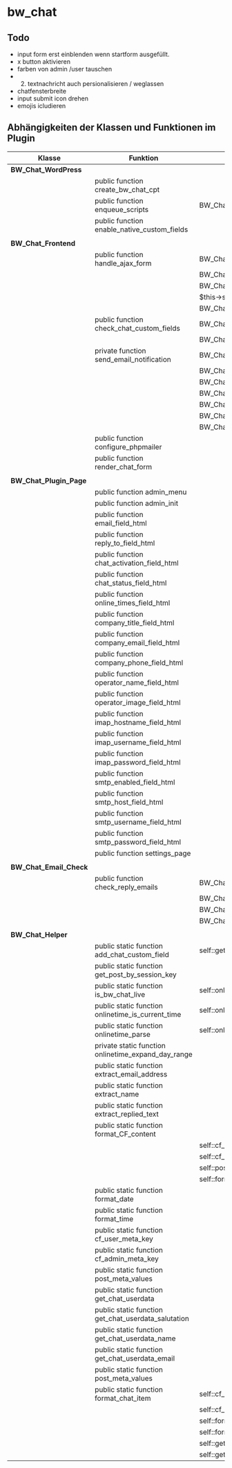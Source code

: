# bw_chat

## Todo 
- input form erst einblenden wenn startform ausgefüllt.
- x button aktivieren
- farben von admin /user tauschen
- 2. textnachricht auch persionalisieren / weglassen
- chatfensterbreite
- input submit icon drehen
- emojis icludieren


## Abhängigkeiten der Klassen und Funktionen im Plugin

| Klasse              | Funktion                            | Abhängigkeiten                          |
|---------------------|-------------------------------------|-----------------------------------------|
| **BW_Chat_WordPress** |                                     |                                         |
|                     | public function create_bw_chat_cpt  |                                         |
|                     | public function enqueue_scripts     | BW_Chat_Helper::get_post_by_session_key |
|                     | public function enable_native_custom_fields |                                 |
|                     |                                     |                                         |
|  **BW_Chat_Frontend** |                                     |                                         |
|                     | public function handle_ajax_form    | BW_Chat_Helper::get_post_by_session_key |
|                     |                                     | BW_Chat_Helper::cf_user_meta_key        |
|                     |                                     | BW_Chat_Helper::add_chat_custom_field   |
|                     |                                     | $this->send_email_notification          |
|                     |                                     | BW_Chat_Helper::format_CF_content       |
|                     | public function check_chat_custom_fields | BW_Chat_Helper::get_post_by_session_key |
|                     |                                     | BW_Chat_Helper::format_CF_content       |
|                     | private function send_email_notification | BW_Chat_Helper::extract_email_address   |
|                     |                                     | BW_Chat_Helper::extract_name            |
|                     |                                     | BW_Chat_Helper::get_post_by_session_key |
|                     |                                     | BW_Chat_Helper::cf_admin_meta_key       |
|                     |                                     | BW_Chat_Helper::cf_user_meta_key        |
|                     |                                     | BW_Chat_Helper::format_time             |
|                     |                                     | BW_Chat_Helper::format_date             |
|                     | public function configure_phpmailer |                                         |
|                     | public function render_chat_form    |                                         |
|                     |                                     |                                         |
| **BW_Chat_Plugin_Page** |                                     |                                         |
|                     | public function admin_menu          |                                         |
|                     | public function admin_init          |                                         |
|                     | public function email_field_html    |                                         |
|                     | public function reply_to_field_html    |                                         |
|                     | public function chat_activation_field_html    |                                         |
|                     | public function chat_status_field_html   |                                         |
|                     | public function online_times_field_html    |                                         |
|                     | public function company_title_field_html   |                                         |
|                     | public function company_email_field_html    |                                         |
|                     | public function company_phone_field_html    |                                         |
|                     | public function operator_name_field_html   |                                         |
|                     | public function operator_image_field_html    |                                         |
|                     | public function imap_hostname_field_html    |                                         |
|                     | public function imap_username_field_html   |                                         |
|                     | public function imap_password_field_html    |                                         |
|                     | public function smtp_enabled_field_html    |                                         |
|                     | public function smtp_host_field_html    |                                         |
|                     | public function smtp_username_field_html    |                                         |
|                     | public function smtp_password_field_html    |                                         |
|                     | public function settings_page       |                                         |
|                     |                                     |                                         |
| **BW_Chat_Email_Check** |                                     |                                         |
|                     | public function check_reply_emails  | BW_Chat_Helper::extract_replied_text    |
|                     |                                     | BW_Chat_Helper::get_post_by_session_key |
|                     |                                     | BW_Chat_Helper::cf_admin_meta_key       |
|                     |                                     | BW_Chat_Helper::add_chat_custom_field   |
|                     |                                     |                                         |
| **BW_Chat_Helper**   |                                     |                                         |
|                     |  public static function add_chat_custom_field |   self::get_post_by_session_key   |
|                     |  public static function get_post_by_session_key |                                         |
|                     |  public static function is_bw_chat_live         |    self::onlinetime_is_current_time   |
|                     |  public static function onlinetime_is_current_time  |  self::onlinetime_parse   |
|                     |  public static function onlinetime_parse          | self::onlinetime_expand_day_range |
|                     |  private static function onlinetime_expand_day_range  |                                         |
|                     |  public static function extract_email_address   |                                         |
|                     |  public static function extract_name  |                                         |
|                     |  public static function extract_replied_text   |                                         |
|                     | public static function format_CF_content       |                                         |
|                     |                                     |  self::cf_user_meta_key      |
|                     |                                     |  self::cf_admin_meta_key      |
|                     |                                     |  self::post_meta_values      |
|                     |                                     |  self::format_chat_item      |
|                     | public static function format_date   |                                         |
|                     | public static function format_time   |                                         |
|                     | public static function cf_user_meta_key |                                         |
|                     | public static function cf_admin_meta_key |                                         |
|                     | public static function post_meta_values |                            |
|                     | public static function get_chat_userdata |                            |
|                     | public static function get_chat_userdata_salutation |                            |
|                     | public static function get_chat_userdata_name |                            |
|                     | public static function get_chat_userdata_email |                            |
|                     | public static function post_meta_values |                            |
|                     | public static function format_chat_item | self::cf_user_meta_key        |
|                     |                                     | self::cf_admin_meta_key       |
|                     |                                     | self::format_time             |
|                     |                                     | self::format_date             |
|                     |                                     | self::get_chat_userdata_name             |
|                     |                                     | self::get_chat_type             |
